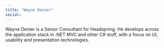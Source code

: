 ```yaml
---
title: "Wayne Denier"
social: 
---
```

Wayne Denier is a Senior Consultant for Headspring. He develops across the 
application stack in .NET MVC and other C# stuff, with a focus on UI, usability 
and presentation technologies.

